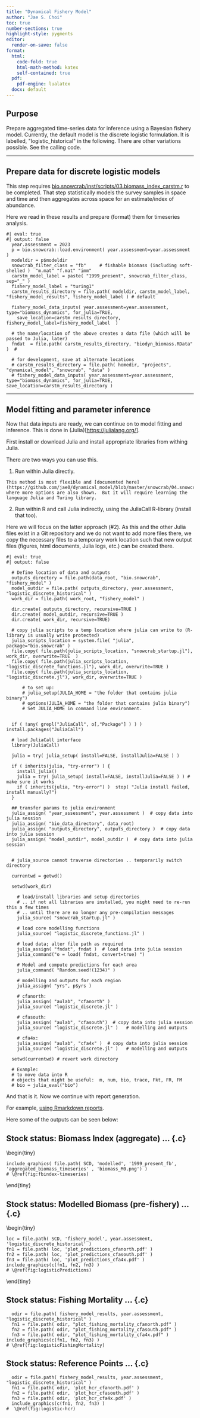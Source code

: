 ```yaml
---
title: "Dynamical Fishery Model"
author: "Jae S. Choi"
toc: true
number-sections: true
highlight-style: pygments
editor:
  render-on-save: false
format:
  html: 
    code-fold: true
    html-math-method: katex
    self-contained: true
  pdf:
    pdf-engine: lualatex
  docx: default 
---
```

 
<!-- This is a Markdown document (better control as it has many steps .. but can be used as a Quarto report) -->


<!-- 
Copy this file to a work directory (e.g., bio.data/bio.snowcrab/reports/) 
and run Quarto from there:

# quarto render 04_snowcrab_fishery_model_turing.qmd --to html 

Can add "--to docx --to pdf" as additional documents, but their formatting is awkward and will require more work.  
-->

<!-- NOTES: 

-->


## Purpose

Prepare aggregated time-series data for inference using a Bayesian fishery model. Currently, the default model is the discrete logistic formulation. It is labelled, "logistic_historical" in the following. There are other variations possible. See the calling code. 

---

## Prepare data for discrete logistic models

This step requires [bio.snowcrab/inst/scripts/03.biomass_index_carstm.r](https://github.com/jae0/bio.snowcrab/inst/scripts/03.biomass_index_carstm.r)   to be completed. That step statistically models the survey samples in space and time and then aggregates across space for an estimate/index of abundance. 

Here we read in these results and prepare (format) them for timeseries analysis.
```{r}
#| eval: true
#| output: false
  year.assessment = 2023
  p = bio.snowcrab::load.environment( year.assessment=year.assessment )
  modeldir = p$modeldir
  snowcrab_filter_class = "fb"     # fishable biomass (including soft-shelled )  "m.mat" "f.mat" "imm"
  carstm_model_label = paste( "1999_present", snowcrab_filter_class, sep="_" )
  fishery_model_label = "turing1"
  carstm_results_directory = file.path( modeldir, carstm_model_label, "fishery_model_results", fishery_model_label ) # default
  
  fishery_model_data_inputs( year.assessment=year.assessment,  type="biomass_dynamics", for_julia=TRUE, 
    save_location=carstm_results_directory, fishery_model_label=fishery_model_label  ) 

  # the name/location of the above creates a data file (which will be passed to Julia, later) 
  fndat  = file.path( carstm_results_directory, "biodyn_biomass.RData" )  # 

  # for development, save at alternate locations
  # carstm_results_directory = file.path( homedir, "projects", "dynamical_model", "snowcrab", "data" )
  # fishery_model_data_inputs( year.assessment=year.assessment,  type="biomass_dynamics", for_julia=TRUE, save_location=carstm_results_directory )

```


---

## Model fitting and parameter inference

Now that data inputs are ready, we can continue on to model fitting and inference. This is done in (Julia)[https://julialang.org/]. 

First install or download Julia and install appropriate libraries from withing Julia. 

There are two ways you can use this. 

  1. Run within Julia directly.

    This method is most flexible and [documented here](https://github.com/jae0/dynamical_model/blob/master/snowcrab/04.snowcrab_fishery_model.md), where more options are also shown.  But it will require learning the language Julia and Turing library. 

  2. Run within R and call Julia indirectly, using the JuliaCall R-library (install that too). 
  

Here we will focus on the latter approach (#2).  As this and the other Julia files exist in a Git repository and we do not want to add more files there, we copy the necessary files to a temporary work location such that new output files (figures, html documents, Julia logs, etc.) can be created there. 


```{r}
#| eval: true
#| output: false

  # Define location of data and outputs
  outputs_directory = file.path(data_root, "bio.snowcrab", "fishery_model" )
  model_outdir = file.path( outputs_directory, year.assessment, "logistic_discrete_historical" )
  work_dir = file.path( work_root, "fishery_model" )
  
  dir.create( outputs_directory, recursive=TRUE )
  dir.create( model_outdir, recursive=TRUE )
  dir.create( work_dir, recursive=TRUE)

  # copy julia scripts to a temp location where julia can write to (R-library is usually write protected)
  julia_scripts_location = system.file( "julia", package="bio.snowcrab" )
  file.copy( file.path(julia_scripts_location, "snowcrab_startup.jl"), work_dir, overwrite=TRUE  )
  file.copy( file.path(julia_scripts_location, "logistic_discrete_functions.jl"), work_dir, overwrite=TRUE )
  file.copy( file.path(julia_scripts_location, "logistic_discrete.jl"), work_dir, overwrite=TRUE )
 
      # to set up:
      # julia_setup(JULIA_HOME = "the folder that contains julia binary")
      # options(JULIA_HOME = "the folder that contains julia binary")
      # Set JULIA_HOME in command line environment.

 
  if ( !any( grepl("JuliaCall", o[,"Package"] ) ) ) install.packages("JuliaCall")

  # load JuliaCall interface
  library(JuliaCall)

  julia = try( julia_setup( install=FALSE, installJulia=FALSE ) )

  if ( inherits(julia, "try-error") ) {
    install_julia()
    julia = try( julia_setup( install=FALSE, installJulia=FALSE ) ) # make sure it works
    if ( inherits(julia, "try-error") )  stop( "Julia install failed, install manually?") 
  }

  ## transfer params to julia environment
  julia_assign( "year_assessment", year.assessment )  # copy data into julia session
  julia_assign( "bio_data_directory", data_root) 
  julia_assign( "outputs_directory", outputs_directory )  # copy data into julia session
  julia_assign( "model_outdir", model_outdir )  # copy data into julia session


  # julia_source cannot traverse directories .. temporarily switch directory

  currentwd = getwd() 
   
  setwd(work_dir) 

    # load/install libraries and setup directories 
    # .. if not all libraries are installed, you might need to re-run this a few times 
    # .. until there are no longer any pre-compilation messages
    julia_source( "snowcrab_startup.jl" )  
    
    # load core modelling functions
    julia_source( "logistic_discrete_functions.jl" )  

    # load data; alter file path as required
    julia_assign( "fndat", fndat )  # load data into julia session
    julia_command("o = load( fndat, convert=true) ")
 
    # Model and compute predictions for each area
    julia_command( "Random.seed!(1234)" )

    # modelling and outputs for each region 
    julia_assign( "yrs", p$yrs )   

    # cfanorth:    
    julia_assign( "aulab", "cfanorth" )   
    julia_source( "logistic_discrete.jl" )   

    # cfasouth:    
    julia_assign( "aulab", "cfasouth")  # copy data into julia session
    julia_source( "logistic_discrete.jl" )   # modelling and outputs

    # cfa4x:    
    julia_assign( "aulab", "cfa4x" )  # copy data into julia session
    julia_source( "logistic_discrete.jl" )   # modelling and outputs

  setwd(currentwd) # revert work directory

  # Example:
  # to move data into R
  # objects that might be useful:  m, num, bio, trace, Fkt, FR, FM 
  # bio = julia_eval("bio")  
```
 

And that is it. Now we continue with report generation.

For example, [using Rmarkdown reports](https://github.com/jae0/bio.snowcrab/inst/markdown/snowcrab_working_paper.rmd). 

Here some of the outputs can be seen below:



## Stock status: Biomass Index (aggregate) ... {.c}
    
\begin{tiny}
```{r fbindex-timeseries, out.width='60%', echo=FALSE, fig.align='center', fig.cap = 'The fishable biomass index (t) predicted by CARSTM of Snow Crab survey densities. Error bars represent Bayesian 95\\% Credible Intervals. Note large errors in 2020 when there was no survey.' }
include_graphics( file.path( SCD, 'modelled', '1999_present_fb', 'aggregated_biomass_timeseries' , 'biomass_M0.png') )
# \@ref(fig:fbindex-timeseries)
```
\end{tiny}




## Stock status: Modelled Biomass (pre-fishery) ... {.c}

\begin{tiny}
```{r logisticPredictions, out.width='32%', echo=FALSE, fig.show='hold', fig.align='center', fig.cap = 'Model 1 fishable, posterior mean modelled biomass (pre-fishery; kt) are shown in dark orange for N-ENS, S-ENS and 4X (left, middle and right). Light orange are posterior samples of modelled biomass (pre-fishery; kt) to illustrate the variability of the predictions. The biomass index (post-fishery, except prior to 2004) after model adjustment by the model catchability coefficient is in gray.' } 
loc = file.path( SCD, 'fishery_model', year.assessment, 'logistic_discrete_historical' )
fn1 = file.path( loc, 'plot_predictions_cfanorth.pdf' ) 
fn2 = file.path( loc, 'plot_predictions_cfasouth.pdf' ) 
fn3 = file.path( loc, 'plot_predictions_cfa4x.pdf' ) 
include_graphics(c(fn1, fn2, fn3) )
# \@ref(fig:logisticPredictions)
```
\end{tiny}



## Stock status: Fishing Mortality ... {.c}

```{r logisticFishingMortality, out.width='32%', echo=FALSE,  fig.show='hold', fig.align='center', fig.cap = 'Time-series of modelled instantaneous fishing mortality from Model 1, for N-ENS (left), S-ENS (middle), and 4X (right). Samples of the posterior densities are presented, with the darkest line being the mean.' }
  odir = file.path( fishery_model_results, year.assessment, "logistic_discrete_historical" )
  fn1 = file.path( odir, "plot_fishing_mortality_cfanorth.pdf" ) 
  fn2 = file.path( odir, "plot_fishing_mortality_cfasouth.pdf" ) 
  fn3 = file.path( odir, "plot_fishing_mortality_cfa4x.pdf" ) 
include_graphics(c(fn1, fn2, fn3) )
# \@ref(fig:logisticFishingMortality)
```



## Stock status: Reference Points ... {.c}

```{r logistic-hcr, out.width='32%', echo=FALSE, fig.show='hold', fig.align='center', fig.cap = 'Reference Points (fishing mortality and modelled biomass) from Model 1, for N-ENS (left), S-ENS (middle), and 4X (right). The large yellow dot indicates most recent year and the 95\\% CI.' }
  odir = file.path( fishery_model_results, year.assessment, "logistic_discrete_historical" )
  fn1 = file.path( odir, 'plot_hcr_cfanorth.pdf' ) 
  fn2 = file.path( odir, 'plot_hcr_cfasouth.pdf' ) 
  fn3 = file.path( odir, 'plot_hcr_cfa4x.pdf' ) 
  include_graphics(c(fn1, fn2, fn3) )
#  \@ref(fig:logistic-hcr)
```

